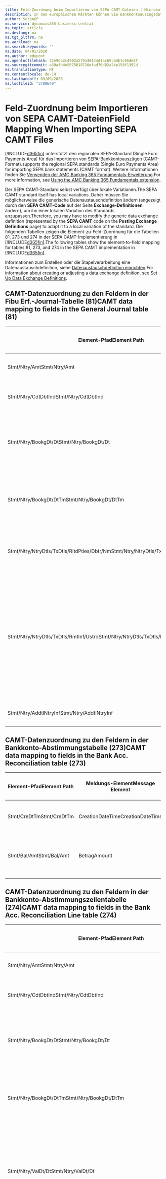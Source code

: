 ```yaml
---
title: Feld-Zuordnung beim Importieren von SEPA CAMT-Dateien | Microsoft Docs
description: In den europäischen Märkten können Sie Bankkontoauszugsdateien in den regionalen SEPA-Standards (einzelner Eurozahlungs-Bereich) importieren.
author: SorenGP
ms.service: dynamics365-business-central
ms.topic: article
ms.devlang: na
ms.tgt_pltfrm: na
ms.workload: na
ms.search.keywords: ''
ms.date: 04/01/2020
ms.author: edupont
ms.openlocfilehash: 32e9ea2c4902a579a36134d1ac69ca4b1c06de8f
ms.sourcegitcommit: a80afd4e5075018716efad76d82a54e158f1392d
ms.translationtype: HT
ms.contentlocale: de-CH
ms.lasthandoff: 09/09/2020
ms.locfileid: "3780649"
---
```

# <a name="field-mapping-when-importing-sepa-camt-files"></a><span data-ttu-id="0bd27-103">Feld-Zuordnung beim Importieren von SEPA CAMT-Dateien</span><span class="sxs-lookup"><span data-stu-id="0bd27-103">Field Mapping When Importing SEPA CAMT Files</span></span>
[!INCLUDE[d365fin](includes/d365fin_md.md)] <span data-ttu-id="0bd27-104">unterstützt den regionalen SEPA-Standard (Single Euro Payments Area) für das Importieren von SEPA-Bankkontoauszügen (CAMT-Format).</span><span class="sxs-lookup"><span data-stu-id="0bd27-104">supports the regional SEPA standards (Single Euro Payments Area) for importing SEPA bank statements (CAMT format).</span></span> <span data-ttu-id="0bd27-105">Weitere Informationen finden Sie [Verwenden der AMC Banking 365 Fundamentals-Erweiterung](ui-extensions-amc-banking.md).</span><span class="sxs-lookup"><span data-stu-id="0bd27-105">For more information, see [Using the AMC Banking 365 Fundamentals extension](ui-extensions-amc-banking.md).</span></span>  

 <span data-ttu-id="0bd27-106">Der SEPA CAMT-Standard selbst verfügt über lokale Variationen.</span><span class="sxs-lookup"><span data-stu-id="0bd27-106">The SEPA CAMT standard itself has local variations.</span></span> <span data-ttu-id="0bd27-107">Daher müssen Sie möglicherweise die generische Datenaustauschdefinition ändern (angezeigt durch den **SEPA CAMT-Code** auf der Seite **Exchange-Definitionen** ändern), um ihn einer lokalen Variation des Standards anzupassen.</span><span class="sxs-lookup"><span data-stu-id="0bd27-107">Therefore, you may have to modify the generic data exchange definition (represented by the **SEPA CAMT** code on the **Posting Exchange Definitions** page) to adapt it to a local variation of the standard.</span></span> <span data-ttu-id="0bd27-108">Die folgenden Tabellen zeigen die Element-zu-Feld-Zuordnung für die Tabellen 81, 273 und 274 in der SEPA CAMT-Implementierung in [!INCLUDE[d365fin](includes/d365fin_md.md)].</span><span class="sxs-lookup"><span data-stu-id="0bd27-108">The following tables show the element-to-field mapping for tables 81, 273, and 274 in the SEPA CAMT implementation in [!INCLUDE[d365fin](includes/d365fin_md.md)].</span></span>  

 <span data-ttu-id="0bd27-109">Informationen zum Erstellen oder die Stapelverarbeitung eine Datenaustauschdefinition, siehe [Datenaustauschdefinition einrichten](across-how-to-set-up-data-exchange-definitions.md).</span><span class="sxs-lookup"><span data-stu-id="0bd27-109">For information about creating or adjusting a data exchange definition, see [Set Up Data Exchange Definitions](across-how-to-set-up-data-exchange-definitions.md).</span></span>  

## <a name="camt-data-mapping-to-fields-in-the-general-journal-table-81"></a><span data-ttu-id="0bd27-110">CAMT-Datenzuordnung zu den Feldern in der Fibu Erf.-Journal-Tabelle (81)</span><span class="sxs-lookup"><span data-stu-id="0bd27-110">CAMT data mapping to fields in the General Journal table (81)</span></span>  

|<span data-ttu-id="0bd27-111">Element-Pfad</span><span class="sxs-lookup"><span data-stu-id="0bd27-111">Element Path</span></span>|<span data-ttu-id="0bd27-112">Meldungs-Element</span><span class="sxs-lookup"><span data-stu-id="0bd27-112">Message Element</span></span>|<span data-ttu-id="0bd27-113">Datentyp</span><span class="sxs-lookup"><span data-stu-id="0bd27-113">Data Type</span></span>|<span data-ttu-id="0bd27-114">Beschreibung</span><span class="sxs-lookup"><span data-stu-id="0bd27-114">Description</span></span>|<span data-ttu-id="0bd27-115">Kennzeichen mit negativem Zeichen</span><span class="sxs-lookup"><span data-stu-id="0bd27-115">Negative-Sign Identifier</span></span>|<span data-ttu-id="0bd27-116">Feldnr.</span><span class="sxs-lookup"><span data-stu-id="0bd27-116">Field No.</span></span>|<span data-ttu-id="0bd27-117">Feldname</span><span class="sxs-lookup"><span data-stu-id="0bd27-117">Field Name</span></span>|  
|------------------|---------------------|---------------|-----------------|-------------------------------|---------------|----------------|  
|<span data-ttu-id="0bd27-118">Stmt/Ntry/Amt</span><span class="sxs-lookup"><span data-stu-id="0bd27-118">Stmt/Ntry/Amt</span></span>|<span data-ttu-id="0bd27-119">Betrag</span><span class="sxs-lookup"><span data-stu-id="0bd27-119">Amount</span></span>|<span data-ttu-id="0bd27-120">Dezimal</span><span class="sxs-lookup"><span data-stu-id="0bd27-120">Decimal</span></span>|<span data-ttu-id="0bd27-121">Der Geldbetrag im Bargeldposten</span><span class="sxs-lookup"><span data-stu-id="0bd27-121">The amount of money in the cash entry</span></span>||<span data-ttu-id="0bd27-122">13</span><span class="sxs-lookup"><span data-stu-id="0bd27-122">13</span></span>|<span data-ttu-id="0bd27-123">Betrag</span><span class="sxs-lookup"><span data-stu-id="0bd27-123">Amount</span></span>|  
|<span data-ttu-id="0bd27-124">Stmt/Ntry/CdtDbtInd</span><span class="sxs-lookup"><span data-stu-id="0bd27-124">Stmt/Ntry/CdtDbtInd</span></span>|<span data-ttu-id="0bd27-125">CreditDebitIndicator</span><span class="sxs-lookup"><span data-stu-id="0bd27-125">CreditDebitIndicator</span></span>|<span data-ttu-id="0bd27-126">Text</span><span class="sxs-lookup"><span data-stu-id="0bd27-126">Text</span></span>|<span data-ttu-id="0bd27-127">Gibt an, ob der Posten ein Habenbetrag oder ein Sollposten ist</span><span class="sxs-lookup"><span data-stu-id="0bd27-127">Indicates whether the entry is a credit or a debit entry</span></span>|<span data-ttu-id="0bd27-128">DBIT</span><span class="sxs-lookup"><span data-stu-id="0bd27-128">DBIT</span></span>|<span data-ttu-id="0bd27-129">13</span><span class="sxs-lookup"><span data-stu-id="0bd27-129">13</span></span>|<span data-ttu-id="0bd27-130">Betrag</span><span class="sxs-lookup"><span data-stu-id="0bd27-130">Amount</span></span>|  
|<span data-ttu-id="0bd27-131">Stmt/Ntry/BookgDt/Dt</span><span class="sxs-lookup"><span data-stu-id="0bd27-131">Stmt/Ntry/BookgDt/Dt</span></span>|<span data-ttu-id="0bd27-132">Datum</span><span class="sxs-lookup"><span data-stu-id="0bd27-132">Date</span></span>|<span data-ttu-id="0bd27-133">Datum</span><span class="sxs-lookup"><span data-stu-id="0bd27-133">Date</span></span>|<span data-ttu-id="0bd27-134">Das Datum der Buchung eines Postens auf einem Konto oder in den Büchern des Buchhaltungsservices.</span><span class="sxs-lookup"><span data-stu-id="0bd27-134">The date when an entry is posted to an account on the account servicer's books</span></span>||<span data-ttu-id="0bd27-135">5</span><span class="sxs-lookup"><span data-stu-id="0bd27-135">5</span></span>|<span data-ttu-id="0bd27-136">Buchungsdatum</span><span class="sxs-lookup"><span data-stu-id="0bd27-136">Posting Date</span></span>|  
|<span data-ttu-id="0bd27-137">Stmt/Ntry/BookgDt/DtTm</span><span class="sxs-lookup"><span data-stu-id="0bd27-137">Stmt/Ntry/BookgDt/DtTm</span></span>|<span data-ttu-id="0bd27-138">DateTime</span><span class="sxs-lookup"><span data-stu-id="0bd27-138">DateTime</span></span>|<span data-ttu-id="0bd27-139">DateTime</span><span class="sxs-lookup"><span data-stu-id="0bd27-139">DateTime</span></span>|<span data-ttu-id="0bd27-140">Das Datum und die Uhrzeit der Buchung eines Postens auf einem Konto oder in den Büchern des Buchhaltungsservices.</span><span class="sxs-lookup"><span data-stu-id="0bd27-140">The date and time when an entry is posted to an account on the account servicer's books</span></span>||<span data-ttu-id="0bd27-141">5</span><span class="sxs-lookup"><span data-stu-id="0bd27-141">5</span></span>|<span data-ttu-id="0bd27-142">Buchungsdatum</span><span class="sxs-lookup"><span data-stu-id="0bd27-142">Posting Date</span></span>|  
|<span data-ttu-id="0bd27-143">Stmt/Ntry/NtryDtls/TxDtls/RltdPties/Dbtr/Nm</span><span class="sxs-lookup"><span data-stu-id="0bd27-143">Stmt/Ntry/NtryDtls/TxDtls/RltdPties/Dbtr/Nm</span></span>|<span data-ttu-id="0bd27-144">Name</span><span class="sxs-lookup"><span data-stu-id="0bd27-144">Name</span></span>|<span data-ttu-id="0bd27-145">Text</span><span class="sxs-lookup"><span data-stu-id="0bd27-145">Text</span></span>|<span data-ttu-id="0bd27-146">Der Name der Partei, die einen Geldbetrag an das (wesentlichen) schuldet können</span><span class="sxs-lookup"><span data-stu-id="0bd27-146">The name of the party that owes an amount of money to the (ultimate) creditor</span></span>||<span data-ttu-id="0bd27-147">1221</span><span class="sxs-lookup"><span data-stu-id="0bd27-147">1221</span></span>|<span data-ttu-id="0bd27-148">Informationen Zahlender</span><span class="sxs-lookup"><span data-stu-id="0bd27-148">Payer Information</span></span>|  
|<span data-ttu-id="0bd27-149">Stmt/Ntry/NtryDtls/TxDtls/RmtInf/Ustrd</span><span class="sxs-lookup"><span data-stu-id="0bd27-149">Stmt/Ntry/NtryDtls/TxDtls/RmtInf/Ustrd</span></span>|<span data-ttu-id="0bd27-150">Unstrukturiert</span><span class="sxs-lookup"><span data-stu-id="0bd27-150">Unstructured</span></span>|<span data-ttu-id="0bd27-151">Text</span><span class="sxs-lookup"><span data-stu-id="0bd27-151">Text</span></span>|<span data-ttu-id="0bd27-152">Informationen, die angegeben werden, um Abgleichen/Abstimmung eines Postens mit den Artikeln zu aktivieren, die die Zahlung abgleichen soll, wie etwa Handelsrechnungen in einem Debitorensystem, in unstrukturierter Form.</span><span class="sxs-lookup"><span data-stu-id="0bd27-152">Information supplied to enable the matching/reconciliation of an entry with the items that the payment is intended to settle, such as commercial invoices in an accounts-receivable system, in an unstructured form</span></span>||<span data-ttu-id="0bd27-153">8</span><span class="sxs-lookup"><span data-stu-id="0bd27-153">8</span></span>|<span data-ttu-id="0bd27-154">Beschreibung</span><span class="sxs-lookup"><span data-stu-id="0bd27-154">Description</span></span>|  
|<span data-ttu-id="0bd27-155">Stmt/Ntry/AddtlNtryInf</span><span class="sxs-lookup"><span data-stu-id="0bd27-155">Stmt/Ntry/AddtlNtryInf</span></span>|<span data-ttu-id="0bd27-156">ZusätzlicheEingabeInformationen</span><span class="sxs-lookup"><span data-stu-id="0bd27-156">AdditionalEntryInformation</span></span>|<span data-ttu-id="0bd27-157">Text</span><span class="sxs-lookup"><span data-stu-id="0bd27-157">Text</span></span>|<span data-ttu-id="0bd27-158">Zusätzliche Informationen zu der Eingabe</span><span class="sxs-lookup"><span data-stu-id="0bd27-158">Additional information about the entry</span></span>||<span data-ttu-id="0bd27-159">1222</span><span class="sxs-lookup"><span data-stu-id="0bd27-159">1222</span></span>|<span data-ttu-id="0bd27-160">Transaktionsinformationen</span><span class="sxs-lookup"><span data-stu-id="0bd27-160">Transaction Information</span></span>|  

## <a name="camt-data-mapping-to-fields-in-the-bank-acc-reconciliation-table-273"></a><span data-ttu-id="0bd27-161">CAMT-Datenzuordnung zu den Feldern in der Bankkonto-Abstimmungstabelle (273)</span><span class="sxs-lookup"><span data-stu-id="0bd27-161">CAMT data mapping to fields in the Bank Acc. Reconciliation table (273)</span></span>  

|<span data-ttu-id="0bd27-162">Element-Pfad</span><span class="sxs-lookup"><span data-stu-id="0bd27-162">Element Path</span></span>|<span data-ttu-id="0bd27-163">Meldungs-Element</span><span class="sxs-lookup"><span data-stu-id="0bd27-163">Message Element</span></span>|<span data-ttu-id="0bd27-164">Datentyp</span><span class="sxs-lookup"><span data-stu-id="0bd27-164">Data Type</span></span>|<span data-ttu-id="0bd27-165">Beschreibung</span><span class="sxs-lookup"><span data-stu-id="0bd27-165">Description</span></span>|<span data-ttu-id="0bd27-166">Kennzeichen mit negativem Zeichen</span><span class="sxs-lookup"><span data-stu-id="0bd27-166">Negative-Sign Identifier</span></span>|<span data-ttu-id="0bd27-167">Feldnr.</span><span class="sxs-lookup"><span data-stu-id="0bd27-167">Field No.</span></span>|<span data-ttu-id="0bd27-168">Feldname</span><span class="sxs-lookup"><span data-stu-id="0bd27-168">Field Name</span></span>|  
|------------------|---------------------|---------------|-----------------|-------------------------------|---------------|----------------|  
|<span data-ttu-id="0bd27-169">Stmt/CreDtTm</span><span class="sxs-lookup"><span data-stu-id="0bd27-169">Stmt/CreDtTm</span></span>|<span data-ttu-id="0bd27-170">CreationDateTime</span><span class="sxs-lookup"><span data-stu-id="0bd27-170">CreationDateTime</span></span>|<span data-ttu-id="0bd27-171">Datum</span><span class="sxs-lookup"><span data-stu-id="0bd27-171">Date</span></span>|<span data-ttu-id="0bd27-172">Das Datum und die Uhrzeit der Erstellung der Nachricht.</span><span class="sxs-lookup"><span data-stu-id="0bd27-172">The date and time when the message was created</span></span>||<span data-ttu-id="0bd27-173">3</span><span class="sxs-lookup"><span data-stu-id="0bd27-173">3</span></span>|<span data-ttu-id="0bd27-174">Auszugsdatum</span><span class="sxs-lookup"><span data-stu-id="0bd27-174">Statement Date</span></span>|  
|<span data-ttu-id="0bd27-175">Stmt/Bal/Amt</span><span class="sxs-lookup"><span data-stu-id="0bd27-175">Stmt/Bal/Amt</span></span>|<span data-ttu-id="0bd27-176">Betrag</span><span class="sxs-lookup"><span data-stu-id="0bd27-176">Amount</span></span>|<span data-ttu-id="0bd27-177">Dezimal</span><span class="sxs-lookup"><span data-stu-id="0bd27-177">Decimal</span></span>|<span data-ttu-id="0bd27-178">Der Betrag, der aus den Nettobeträgen für alle Soll- und Habenposten resultiert</span><span class="sxs-lookup"><span data-stu-id="0bd27-178">The amount resulting from the netted amounts for all debit and credit entries</span></span>||<span data-ttu-id="0bd27-179">4</span><span class="sxs-lookup"><span data-stu-id="0bd27-179">4</span></span>|<span data-ttu-id="0bd27-180">Auszug Schluss-Saldo</span><span class="sxs-lookup"><span data-stu-id="0bd27-180">Statement Ending Balance</span></span>|  

## <a name="camt-data-mapping-to-fields-in-the-bank-acc-reconciliation-line-table-274"></a><span data-ttu-id="0bd27-181">CAMT-Datenzuordnung zu den Feldern in der Bankkonto-Abstimmungszeilentabelle (274)</span><span class="sxs-lookup"><span data-stu-id="0bd27-181">CAMT data mapping to fields in the Bank Acc. Reconciliation Line table (274)</span></span>  

|<span data-ttu-id="0bd27-182">Element-Pfad</span><span class="sxs-lookup"><span data-stu-id="0bd27-182">Element Path</span></span>|<span data-ttu-id="0bd27-183">Meldungs-Element</span><span class="sxs-lookup"><span data-stu-id="0bd27-183">Message Element</span></span>|<span data-ttu-id="0bd27-184">Datentyp</span><span class="sxs-lookup"><span data-stu-id="0bd27-184">Data Type</span></span>|<span data-ttu-id="0bd27-185">Beschreibung</span><span class="sxs-lookup"><span data-stu-id="0bd27-185">Description</span></span>|<span data-ttu-id="0bd27-186">Kennzeichen mit negativem Zeichen</span><span class="sxs-lookup"><span data-stu-id="0bd27-186">Negative-Sign Identifier</span></span>|<span data-ttu-id="0bd27-187">Feldnr.</span><span class="sxs-lookup"><span data-stu-id="0bd27-187">Field No.</span></span>|<span data-ttu-id="0bd27-188">Feldname</span><span class="sxs-lookup"><span data-stu-id="0bd27-188">Field Name</span></span>|  
|------------------|---------------------|---------------|-----------------|-------------------------------|---------------|----------------|  
|<span data-ttu-id="0bd27-189">Stmt/Ntry/Amt</span><span class="sxs-lookup"><span data-stu-id="0bd27-189">Stmt/Ntry/Amt</span></span>|<span data-ttu-id="0bd27-190">Betrag</span><span class="sxs-lookup"><span data-stu-id="0bd27-190">Amount</span></span>|<span data-ttu-id="0bd27-191">Dezimal</span><span class="sxs-lookup"><span data-stu-id="0bd27-191">Decimal</span></span>|<span data-ttu-id="0bd27-192">Der Geldbetrag im Bargeldposten</span><span class="sxs-lookup"><span data-stu-id="0bd27-192">The amount of money in the cash entry</span></span>||<span data-ttu-id="0bd27-193">7</span><span class="sxs-lookup"><span data-stu-id="0bd27-193">7</span></span>|<span data-ttu-id="0bd27-194">Auszugsbetrag</span><span class="sxs-lookup"><span data-stu-id="0bd27-194">Statement Amount</span></span>|  
|<span data-ttu-id="0bd27-195">Stmt/Ntry/CdtDbtInd</span><span class="sxs-lookup"><span data-stu-id="0bd27-195">Stmt/Ntry/CdtDbtInd</span></span>|<span data-ttu-id="0bd27-196">CreditDebitIndicator</span><span class="sxs-lookup"><span data-stu-id="0bd27-196">CreditDebitIndicator</span></span>|<span data-ttu-id="0bd27-197">Text</span><span class="sxs-lookup"><span data-stu-id="0bd27-197">Text</span></span>|<span data-ttu-id="0bd27-198">Gibt an, ob der Posten ein Habenbetrag oder ein Sollposten ist</span><span class="sxs-lookup"><span data-stu-id="0bd27-198">Indicates whether the entry is a credit or a debit entry</span></span>|<span data-ttu-id="0bd27-199">DBIT</span><span class="sxs-lookup"><span data-stu-id="0bd27-199">DBIT</span></span>|<span data-ttu-id="0bd27-200">7</span><span class="sxs-lookup"><span data-stu-id="0bd27-200">7</span></span>|<span data-ttu-id="0bd27-201">Auszugsbetrag</span><span class="sxs-lookup"><span data-stu-id="0bd27-201">Statement Amount</span></span>|  
|<span data-ttu-id="0bd27-202">Stmt/Ntry/BookgDt/Dt</span><span class="sxs-lookup"><span data-stu-id="0bd27-202">Stmt/Ntry/BookgDt/Dt</span></span>|<span data-ttu-id="0bd27-203">Datum</span><span class="sxs-lookup"><span data-stu-id="0bd27-203">Date</span></span>|<span data-ttu-id="0bd27-204">Datum</span><span class="sxs-lookup"><span data-stu-id="0bd27-204">Date</span></span>|<span data-ttu-id="0bd27-205">Das Datum der Buchung eines Postens auf einem Konto oder in den Büchern des Buchhaltungsservices.</span><span class="sxs-lookup"><span data-stu-id="0bd27-205">The date when an entry is posted to an account on the account servicer's books</span></span>||<span data-ttu-id="0bd27-206">5</span><span class="sxs-lookup"><span data-stu-id="0bd27-206">5</span></span>|<span data-ttu-id="0bd27-207">Transaktionsdatum</span><span class="sxs-lookup"><span data-stu-id="0bd27-207">Transaction Date</span></span>|  
|<span data-ttu-id="0bd27-208">Stmt/Ntry/BookgDt/DtTm</span><span class="sxs-lookup"><span data-stu-id="0bd27-208">Stmt/Ntry/BookgDt/DtTm</span></span>|<span data-ttu-id="0bd27-209">DateTime</span><span class="sxs-lookup"><span data-stu-id="0bd27-209">DateTime</span></span>|<span data-ttu-id="0bd27-210">DateTime</span><span class="sxs-lookup"><span data-stu-id="0bd27-210">DateTime</span></span>|<span data-ttu-id="0bd27-211">Das Datum und die Uhrzeit der Buchung eines Postens auf einem Konto oder in den Büchern des Buchhaltungsservices.</span><span class="sxs-lookup"><span data-stu-id="0bd27-211">The date and time when an entry is posted to an account on the account servicer's books</span></span>||<span data-ttu-id="0bd27-212">5</span><span class="sxs-lookup"><span data-stu-id="0bd27-212">5</span></span>|<span data-ttu-id="0bd27-213">Transaktionsdatum</span><span class="sxs-lookup"><span data-stu-id="0bd27-213">Transaction Date</span></span>|  
|<span data-ttu-id="0bd27-214">Stmt/Ntry/ValDt/Dt</span><span class="sxs-lookup"><span data-stu-id="0bd27-214">Stmt/Ntry/ValDt/Dt</span></span>|<span data-ttu-id="0bd27-215">Datum</span><span class="sxs-lookup"><span data-stu-id="0bd27-215">Date</span></span>|<span data-ttu-id="0bd27-216">Datum</span><span class="sxs-lookup"><span data-stu-id="0bd27-216">Date</span></span>|<span data-ttu-id="0bd27-217">Das Datum, an dem Anlagen für den Kontobesitzer im Falle eines Habenpostens verfügbar sind oder oder im Falle eines Sollpostens nicht mehr verfügbar sind.</span><span class="sxs-lookup"><span data-stu-id="0bd27-217">The date when assets become available to the account owner in case of a credit entry, or cease to be available to the account owner in case of a debit entry</span></span>||<span data-ttu-id="0bd27-218">12</span><span class="sxs-lookup"><span data-stu-id="0bd27-218">12</span></span>|<span data-ttu-id="0bd27-219">Valutadatum</span><span class="sxs-lookup"><span data-stu-id="0bd27-219">Value Date</span></span>|  
|<span data-ttu-id="0bd27-220">Stmt/Ntry/ValDt/DtTm</span><span class="sxs-lookup"><span data-stu-id="0bd27-220">Stmt/Ntry/ValDt/DtTm</span></span>|<span data-ttu-id="0bd27-221">DateTime</span><span class="sxs-lookup"><span data-stu-id="0bd27-221">DateTime</span></span>|<span data-ttu-id="0bd27-222">DateTime</span><span class="sxs-lookup"><span data-stu-id="0bd27-222">DateTime</span></span>|<span data-ttu-id="0bd27-223">Das Datum und die Uhrzeit, wenn Anlagen für den Kontobesitzer im Falle eines Habenpostens verfügbar sind oder oder im Falle eines Sollpostens nicht mehr verfügbar sind.</span><span class="sxs-lookup"><span data-stu-id="0bd27-223">The date and time when assets become available to the account owner in case of a credit entry, or cease to be available to the account owner in case of a debit entry</span></span>||<span data-ttu-id="0bd27-224">12</span><span class="sxs-lookup"><span data-stu-id="0bd27-224">12</span></span>|<span data-ttu-id="0bd27-225">Valutadatum</span><span class="sxs-lookup"><span data-stu-id="0bd27-225">Value Date</span></span>|  
|<span data-ttu-id="0bd27-226">Stmt/Ntry/NtryDtls/TxDtls/RltdPties/Dbtr/Nm</span><span class="sxs-lookup"><span data-stu-id="0bd27-226">Stmt/Ntry/NtryDtls/TxDtls/RltdPties/Dbtr/Nm</span></span>|<span data-ttu-id="0bd27-227">Name</span><span class="sxs-lookup"><span data-stu-id="0bd27-227">Name</span></span>|<span data-ttu-id="0bd27-228">Text</span><span class="sxs-lookup"><span data-stu-id="0bd27-228">Text</span></span>|<span data-ttu-id="0bd27-229">Der Name der Partei, die einen Geldbetrag an das (wesentlichen) schuldet können</span><span class="sxs-lookup"><span data-stu-id="0bd27-229">The name of the party that owes an amount of money to the (ultimate) creditor</span></span>||<span data-ttu-id="0bd27-230">15</span><span class="sxs-lookup"><span data-stu-id="0bd27-230">15</span></span>|<span data-ttu-id="0bd27-231">Informationen Zahlender</span><span class="sxs-lookup"><span data-stu-id="0bd27-231">Payer Information</span></span>|  
|<span data-ttu-id="0bd27-232">Stmt/Ntry/NtryDtls/TxDtls/RmtInf/Ustrd</span><span class="sxs-lookup"><span data-stu-id="0bd27-232">Stmt/Ntry/NtryDtls/TxDtls/RmtInf/Ustrd</span></span>|<span data-ttu-id="0bd27-233">Unstrukturiert</span><span class="sxs-lookup"><span data-stu-id="0bd27-233">Unstructured</span></span>|<span data-ttu-id="0bd27-234">Text</span><span class="sxs-lookup"><span data-stu-id="0bd27-234">Text</span></span>|<span data-ttu-id="0bd27-235">Informationen, die angegeben werden, um Abgleichen/Abstimmung eines Postens mit den Artikeln zu aktivieren, die die Zahlung abgleichen soll, wie etwa Handelsrechnungen in einem Debitorensystem, in unstrukturierter Form.</span><span class="sxs-lookup"><span data-stu-id="0bd27-235">Information supplied to enable the matching/reconciliation of an entry with the items that the payment is intended to settle, such as commercial invoices in an accounts-receivable system, in an unstructured form</span></span>||<span data-ttu-id="0bd27-236">6</span><span class="sxs-lookup"><span data-stu-id="0bd27-236">6</span></span>|<span data-ttu-id="0bd27-237">Beschreibung</span><span class="sxs-lookup"><span data-stu-id="0bd27-237">Description</span></span>|  
|<span data-ttu-id="0bd27-238">Stmt/Ntry/AddtlNtryInf</span><span class="sxs-lookup"><span data-stu-id="0bd27-238">Stmt/Ntry/AddtlNtryInf</span></span>|<span data-ttu-id="0bd27-239">ZusätzlicheEingabeInformationen</span><span class="sxs-lookup"><span data-stu-id="0bd27-239">AdditionalEntryInformation</span></span>|<span data-ttu-id="0bd27-240">Text</span><span class="sxs-lookup"><span data-stu-id="0bd27-240">Text</span></span>|<span data-ttu-id="0bd27-241">Zusätzliche Informationen zu der Eingabe</span><span class="sxs-lookup"><span data-stu-id="0bd27-241">Additional information about the entry</span></span>||<span data-ttu-id="0bd27-242">16</span><span class="sxs-lookup"><span data-stu-id="0bd27-242">16</span></span>|<span data-ttu-id="0bd27-243">Transaktionsinformationen</span><span class="sxs-lookup"><span data-stu-id="0bd27-243">Transaction Information</span></span>|  

 <span data-ttu-id="0bd27-244">Elemente im **Ntry**-Knoten, die in [!INCLUDE[d365fin](includes/d365fin_md.md)] importiert, aber nicht mit einem Feld verknüpft werden, werden in der **Exch.Spaltendefinition buchen**-Tabelle gespeichert.</span><span class="sxs-lookup"><span data-stu-id="0bd27-244">Elements in the **Ntry** node that are imported into [!INCLUDE[d365fin](includes/d365fin_md.md)] but not mapped to any fields are stored in the **Posting Exch. Column Def** table.</span></span> <span data-ttu-id="0bd27-245">Benutzer können diese Elemente **Zahlungsabstimmungserf.-Journal**, **Zahlungsausgleich** und **Bankkonto Abstimmen** Seiten anzeigen, indem sie die **Details zur Bankauszugsposition** Aktion auswählen.</span><span class="sxs-lookup"><span data-stu-id="0bd27-245">Users can view these elements from the **Payment Reconciliation Journal**, **Payment Application**, and **Bank Acc. Reconciliation** pages by choosing the **Bank Statement Line Details** action.</span></span> <span data-ttu-id="0bd27-246">Weitere Informationen finden Sie unter [Abstimmen von Zahlungen mithilfe der automatischen Anwendung](receivables-how-reconcile-payments-auto-application.md).</span><span class="sxs-lookup"><span data-stu-id="0bd27-246">For more information, see [Reconcile Payments Using Automatic Application](receivables-how-reconcile-payments-auto-application.md).</span></span>  
## <a name="see-also"></a><span data-ttu-id="0bd27-247">Siehe auch</span><span class="sxs-lookup"><span data-stu-id="0bd27-247">See Also</span></span>  
[<span data-ttu-id="0bd27-248">Einrichten eines Datenaustauschs</span><span class="sxs-lookup"><span data-stu-id="0bd27-248">Setting Up Data Exchange</span></span>](across-set-up-data-exchange.md)  
[<span data-ttu-id="0bd27-249">Daten elektronisch austauschen</span><span class="sxs-lookup"><span data-stu-id="0bd27-249">Exchanging Data Electronically</span></span>](across-data-exchange.md)  
<span data-ttu-id="0bd27-250">[Verwenden der AMC Banking 365 Fundamentals-Erweiterung](ui-extensions-amc-banking.md) </span><span class="sxs-lookup"><span data-stu-id="0bd27-250">[Using the AMC Banking 365 Fundamentals extension](ui-extensions-amc-banking.md) </span></span>  
[<span data-ttu-id="0bd27-251">Verwenden von XML-Schemata zur Vorbereitung der Datenaustauschdefinitionen</span><span class="sxs-lookup"><span data-stu-id="0bd27-251">Use XML Schemas to Prepare Data Exchange Definitions</span></span>](across-how-to-use-xml-schemas-to-prepare-data-exchange-definitions.md)  
[<span data-ttu-id="0bd27-252">Zahlungen mit automatischem Ausgleich abstimmen</span><span class="sxs-lookup"><span data-stu-id="0bd27-252">Reconcile Payments Using Automatic Application</span></span>](receivables-how-reconcile-payments-auto-application.md)  

